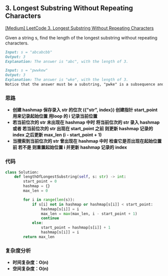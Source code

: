 ## **3. Longest Substring Without Repeating Characters**

[[Medium] LeetCode 3. Longest Substring Without Repeating Characters](https://leetcode.com/problems/longest-substring-without-repeating-characters/)

Given a string s, find the length of the longest
substring without repeating characters.

```markdown
Input: s = "abcabcbb"
Output: 3
Explanation: The answer is "abc", with the length of 3.
```

```markdown
Input: s = "pwwkew"
Output: 3
Explanation: The answer is "wke", with the length of 3.
Notice that the answer must be a substring, "pwke" is a subsequence and not a substring.
```

### **思路**
* **创建 hashmap 保存录入 str 的位次 ({"str", index}) 创建指针 start_point 用来记录起始位置 用loop 的 i 记录当前位置**
* **若当前位次的 str 未出现在 hashmap 中时 将当前位次的 str 录入 hashmap 或者 若当前位次的 str 出现在 start_point 之前 则更新 hashmap 记录的 index 之后更新 max_len (i - start_point + 1)**
* **当搜索到当前位次的 str 曾出现在 hashmap 中时 检查它是否出现在起始位置前 若不是 则重置起始位置 i 并更新 hashmap 记录的 index**

### **代码**

``` python
class Solution:
    def lengthOfLongestSubstring(self, s: str) -> int:
        start_point = 0
        hashmap = {}
        max_len = 0

        for i in range(len(s)):
            if s[i] not in hashmap or hashmap[s[i]] < start_point:
                hashmap[s[i]] = i
                max_len = max(max_len, i - start_point + 1)
                continue
            else:
                start_point = hashmap[s[i]] + 1
                hashmap[s[i]] = i
        return max_len
```
### **复杂度分析**
* **时间复杂度：O(n)**
* **空间复杂度：O(n)**
